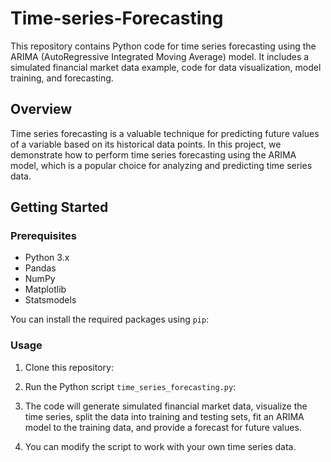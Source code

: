 # Time-series-Forecasting

This repository contains Python code for time series forecasting using the ARIMA (AutoRegressive Integrated Moving Average) model. It includes a simulated financial market data example, code for data visualization, model training, and forecasting.

## Overview

Time series forecasting is a valuable technique for predicting future values of a variable based on its historical data points. In this project, we demonstrate how to perform time series forecasting using the ARIMA model, which is a popular choice for analyzing and predicting time series data.

## Getting Started

### Prerequisites

- Python 3.x
- Pandas
- NumPy
- Matplotlib
- Statsmodels

You can install the required packages using `pip`:

### Usage

1. Clone this repository:


2. Run the Python script `time_series_forecasting.py`:


3. The code will generate simulated financial market data, visualize the time series, split the data into training and testing sets, fit an ARIMA model to the training data, and provide a forecast for future values.

4. You can modify the script to work with your own time series data.



